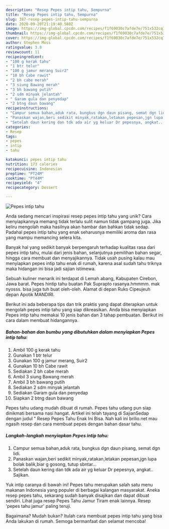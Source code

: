 ```yaml
---
description: "Resep Pepes intip tahu, Sempurna"
title: "Resep Pepes intip tahu, Sempurna"
slug: 387-resep-pepes-intip-tahu-sempurna
date: 2020-09-20T21:19:40.588Z
image: https://img-global.cpcdn.com/recipes/f1f69030c7afde7e/751x532cq70/pepes-intip-tahu-foto-resep-utama.jpg
thumbnail: https://img-global.cpcdn.com/recipes/f1f69030c7afde7e/751x532cq70/pepes-intip-tahu-foto-resep-utama.jpg
cover: https://img-global.cpcdn.com/recipes/f1f69030c7afde7e/751x532cq70/pepes-intip-tahu-foto-resep-utama.jpg
author: Stephen Moss
ratingvalue: 3.8
reviewcount: 11
recipeingredient:
- "100 g kerak tahu"
- "1 btr telur"
- "100 g jamur merang Suir2"
- "10 bh Cabe rawit"
- "2 bh cabe merah"
- "3 siung Bawang merah"
- "3 bh bawang putih"
- "2 sdm minyak jelantah"
- " Garam gula dan penyedap"
- "2 btng daun bawang"
recipeinstructions:
- "Campur semua bahan,aduk rata, bungkus dgn daun pisang, semat dgn lidi."
- "Panaskan wajan,beri sedikit minyak,ratakan,letakan pepesan,jgn lupa bolak balik,biar g gosong, tutup sbntar..."
- "Setelah daun kering dan tdk ada air yg keluar Dr pepesnya, angkat.. Sajikan."
categories:
- Resep
tags:
- pepes
- intip
- tahu

katakunci: pepes intip tahu 
nutrition: 173 calories
recipecuisine: Indonesian
preptime: "PT24M"
cooktime: "PT44M"
recipeyield: "4"
recipecategory: Dessert

---
```



![Pepes intip tahu](https://img-global.cpcdn.com/recipes/f1f69030c7afde7e/751x532cq70/pepes-intip-tahu-foto-resep-utama.jpg)

Anda sedang mencari inspirasi resep pepes intip tahu yang unik? Cara menyiapkannya memang tidak terlalu sulit namun tidak gampang juga. Jika keliru mengolah maka hasilnya akan hambar dan bahkan tidak sedap. Padahal pepes intip tahu yang enak seharusnya memiliki aroma dan rasa yang mampu memancing selera kita.

Banyak hal yang sedikit banyak berpengaruh terhadap kualitas rasa dari pepes intip tahu, mulai dari jenis bahan, selanjutnya pemilihan bahan segar, hingga cara membuat dan menyajikannya. Tidak usah pusing kalau mau menyiapkan pepes intip tahu enak di rumah, karena asal sudah tahu triknya maka hidangan ini bisa jadi sajian istimewa.

Sebuah kuliner menarik ini terdapat di Lemah abang, Kabupaten Cirebon, Jawa barat. Pepes hintip tahu buatan Pak Suprapto rasanya.hmmmm. mak nyosss. bisa juga tuh buat oleh-oleh. Alamat di depan Ruko Cipeujeuh depan Apotik MANDIRI.


Berikut ini ada beberapa tips dan trik praktis yang dapat diterapkan untuk mengolah pepes intip tahu yang siap dikreasikan. Anda bisa menyiapkan Pepes intip tahu memakai 10 jenis bahan dan 3 tahap pembuatan. Berikut ini cara dalam membuat hidangannya.

<!--inarticleads1-->

##### Bahan-bahan dan bumbu yang dibutuhkan dalam menyiapkan Pepes intip tahu:

1. Ambil 100 g kerak tahu
1. Gunakan 1 btr telur
1. Gunakan 100 g jamur merang, Suir2
1. Gunakan 10 bh Cabe rawit
1. Sediakan 2 bh cabe merah
1. Ambil 3 siung Bawang merah
1. Ambil 3 bh bawang putih
1. Sediakan 2 sdm minyak jelantah
1. Sediakan  Garam gula dan penyedap
1. Siapkan 2 btng daun bawang


Pepes tahu udang mudah dibuat di rumah. Pepes tahu udang pun siap dinikmati bersama nasi hangat. Artikel ini telah tayang di SajianSedap dengan judul &#34; Resep Pepes Tahu Enak Ini Bisa. Nah kali ini brilio.net mau ngasih resep dan cara membuat pepes dengan bahan dasar tahu. 

<!--inarticleads2-->

##### Langkah-langkah menyiapkan Pepes intip tahu:

1. Campur semua bahan,aduk rata, bungkus dgn daun pisang, semat dgn lidi.
1. Panaskan wajan,beri sedikit minyak,ratakan,letakan pepesan,jgn lupa bolak balik,biar g gosong, tutup sbntar...
1. Setelah daun kering dan tdk ada air yg keluar Dr pepesnya, angkat.. Sajikan.


Yuk intip caranya di bawah ini! Pepes tahu merupakan salah satu menu makanan Indonesia yang populer di berbagai kalangan masyarakat. Aneka resep pepes tahu, sekarang sudah banyak disajikan dan dapat dibuat sendiri. Lihat juga resep Pepes Tahu Jamur Tiram enak lainnya. Resep &#39;pepes tahu jamur&#39; paling teruji. 

Bagaimana? Mudah bukan? Itulah cara membuat pepes intip tahu yang bisa Anda lakukan di rumah. Semoga bermanfaat dan selamat mencoba!
